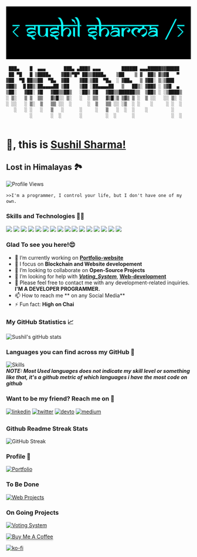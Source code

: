 ![Banner](https://github.com/thesushilsharma/thesushilsharma/blob/main/Banner/Banner_Sushil_Sharma.png "Sushil Sharma")
```console
 ███▄    █  ▄▄▄       ███▄ ▄███▓ ▄▄▄        ██████ ▄▄▄█████▓▓█████ 
 ██ ▀█   █ ▒████▄    ▓██▒▀█▀ ██▒▒████▄    ▒██    ▒ ▓  ██▒ ▓▒▓█   ▀ 
▓██  ▀█ ██▒▒██  ▀█▄  ▓██    ▓██░▒██  ▀█▄  ░ ▓██▄   ▒ ▓██░ ▒░▒███   
▓██▒  ▐▌██▒░██▄▄▄▄██ ▒██    ▒██ ░██▄▄▄▄██   ▒   ██▒░ ▓██▓ ░ ▒▓█  ▄ 
▒██░   ▓██░ ▓█   ▓██▒▒██▒   ░██▒ ▓█   ▓██▒▒██████▒▒  ▒██▒ ░ ░▒████▒
░ ▒░   ▒ ▒  ▒▒   ▓▒█░░ ▒░   ░  ░ ▒▒   ▓▒█░▒ ▒▓▒ ▒ ░  ▒ ░░   ░░ ▒░ ░
░ ░░   ░ ▒░  ▒   ▒▒ ░░  ░      ░  ▒   ▒▒ ░░ ░▒  ░ ░    ░     ░ ░  ░
   ░   ░ ░   ░   ▒   ░      ░     ░   ▒   ░  ░  ░    ░         ░   
         ░       ░  ░       ░         ░  ░      ░              ░  ░
                                                                                                       
```
# 🙏, this is [Sushil Sharma!](https://thesushilsharma.github.io)
## Lost in Himalayas 🏞

![Profile Views](https://komarev.com/ghpvc/?username=thesushilsharma&label=PROFILE+VIEWS&style=plastic)
<!---![Profile Views](https://profile-counter.glitch.me/thesushilsharma/count.svg)--->
```console
>>I'm a programmer, I control your life, but I don't have one of my own. 
```
### Skills and Technologies 👨‍💻
![](https://img.shields.io/badge/C++-informational?style=plastic&logo=c%2B%2B&logoColor=white&color=00599C)
![](https://img.shields.io/badge/C-informational?style=plastic&logo=C&logoColor=white&color=A8B9CC)
![](https://img.shields.io/badge/Java-informational?style=plastic&logo=Java&logoColor=white&color=007396)
![](https://img.shields.io/badge/JavaScript-informational?style=plastic&logo=JavaScript&logoColor=white&color=F0DB4F)
![](https://img.shields.io/badge/ReactJS-informational?style=plastic&logo=React&logoColor=white&color=61DAFB)
![](https://img.shields.io/badge/HTML5/CSS3-informational?style=plastic&logo=html5&logoColor=white&color=E34F26)
![](https://img.shields.io/badge/PHP-informational?style=plastic&logo=php&logoColor=white&color=777BB4)
![](https://img.shields.io/badge/Shell_Scripting-informational?style=plastic&logo=shell&logoColor=white&color=ED1C24)
![](https://img.shields.io/badge/Docker-informational?style=plastic&logo=docker&logoColor=white&color=2496ED)
![](https://img.shields.io/badge/MySQL-informational?style=plastic&logo=mysql&logoColor=white&color=4479A1)
![](https://img.shields.io/badge/MongoDB-informational?style=plastic&logo=mongodb&logoColor=white&color=47A248)
![](https://img.shields.io/badge/Bootstrap-informational?style=plastic&logo=bootstrap&logoColor=white&color=080135)
![](https://img.shields.io/badge/Wordpress-informational?style=plastic&logo=wordpress&logoColor=white&color=21759B)
![](https://img.shields.io/badge/Linux-informational?style=plastic&logo=Linux&logoColor=white&color=FCC624)
![](https://img.shields.io/badge/XAMPP-informational?style=plastic&logo=XAMPP&logoColor=white&color=FB7A24)
![](https://img.shields.io/badge/VS%20Code-informational?style=plastic&logo=Visual-Studio-Code&logoColor=white&color=0078d7)

### Glad To see you here!😍

- 🔭 I’m currently working on **[Portfolio-website](https://thesushilsharma.github.io)**
- 🌱 I focus on **Blockchain and Website developement** 
- 👯 I’m looking to collaborate on **Open-Source Projects**  
- 🤔 I’m looking for help with ***[Voting_System](https://github.com/thesushilsharma/Voting_System)***, **[Web-development](https://thesushilsharma.github.io/Web-Development)** 
- 💬 Please feel free to contact me with any development-related inquiries. **I'M A DEVELOPER PROGRAMMER.**
- 📫 How to reach me ** on any Social Media**
- ⚡ Fun fact: **High on Chai** 

### My GitHub Statistics 📈
![Sushil's gitHub stats](https://github-readme-stats.vercel.app/api?username=thesushilsharma&show_icons=true&include_all_commits=true&theme=algolia)  

### Languages you can find across my GitHub 🐙
![Skills](https://github-readme-stats.vercel.app/api/top-langs/?username=thesushilsharma&layout=compact&theme=tokyonight) 
<br>***NOTE: Most Used languages does not indicate my skill level or something like that, it's a github metric of which languages i have the most code on github***

### Want to be my friend? Reach me on 📱
[<img src='https://img.shields.io/badge/linkedin-%231E77B5.svg?&style=flat-square&logo=linkedin&logoColor=white' alt='linkedin' style='margin-bottom: 5px;' />](https://www.linkedin.com/in/thesushilsharma)
[<img src='https://img.shields.io/badge/twitter-%2300acee.svg?&style=flat-square&logo=twitter&logoColor=white' alt='twitter' style='margin-bottom: 5px;' />](https://twitter.com/BeingPsyche)
[<img src='https://img.shields.io/badge/dev.to-%2308090A.svg?&style=flat-square&logo=dev.to&logoColor=white' alt='devto' style='margin-bottom: 5px;' />](https://dev.to/thesushilsharma)
[<img src='https://img.shields.io/badge/medium-%23292929.svg?&style=flat-square&logo=medium&logoColor=white' alt='medium' style='margin-bottom: 5px;' />](https://medium.com/@thesushilsharma)


### Github Readme Streak Stats
![GitHub Streak](https://github-readme-streak-stats.herokuapp.com/?user=thesushilsharma&theme=vision-friendly-dark)

### Profile 👤
[![Portfolio](https://github-readme-stats.vercel.app/api/pin/?username=thesushilsharma&repo=thesushilsharma.github.io&theme=midnight-purple)](https://thesushilsharma.github.io)

### To Be Done
[![Web Projects](https://github-readme-stats.vercel.app/api/pin/?username=thesushilsharma&repo=Web-Development&theme=chartreuse-dark)](https://thesushilsharma.github.io/Web-Development/)

### On Going Projects
[![Voting System](https://github-readme-stats.vercel.app/api/pin/?username=thesushilsharma&repo=Voting_System&theme=dark)](https://github.com/thesushilsharma/Voting_System)

<a href="https://www.buymeacoffee.com/thesushilsharma" target="_blank"><img src="https://cdn.buymeacoffee.com/buttons/v2/default-yellow.png" alt="Buy Me A Coffee" height="41" width="174" style="box-shodow: 0px 3px 2px 0px rgba(190, 190, 190, 0.5) !important;-webkit-box-shadow: 0px 3px 2px 0px rgba(190, 190, 190, 0.5) !important;" ></a>

[![ko-fi](https://ko-fi.com/img/githubbutton_sm.svg)](https://ko-fi.com/thesushilsharma)

